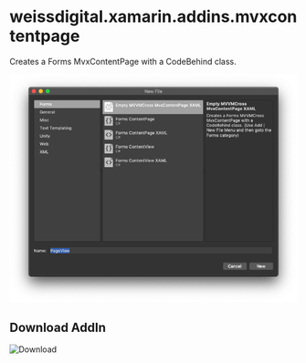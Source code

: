 # weissdigital.xamarin.addins.mvxcontentpage
Creates a Forms MvxContentPage with a CodeBehind class.

![Add File Dialog](screenshot.png)

## Download AddIn
![Download](https://github.com/rogerwcpt/weissdigital.xamarin.addins.mvxcontentpage/releases/download/1.0/WeissDigital.Xamarin.Addins.MvxContentPage_1.0.mpack)
